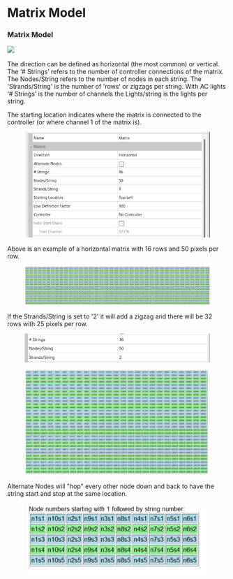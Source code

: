 # Matrix Model

### **Matrix Model**

![](../../../.gitbook/assets/base648038b4f1a6b4b22f.png)

The direction can be defined as horizontal (the most common) or vertical. The ‘# Strings’ refers to the number of controller connections of the matrix. The Nodes/String refers to the number of nodes in each string. The 'Strands/String' is the number of 'rows' or zigzags per string. With AC lights ‘# Strings’ is the number of channels the Lights/string is the lights per string.

The starting location indicates where the matrix is connected to the controller (or where channel 1 of the matrix is).

<figure><img src="../../../.gitbook/assets/image (1) (1).png" alt=""><figcaption></figcaption></figure>

Above is an example of a horizontal matrix with 16 rows and 50 pixels per row. &#x20;

<figure><img src="../../../.gitbook/assets/image (2) (1).png" alt=""><figcaption></figcaption></figure>

If the Strands/String is set to '2' it will add a zigzag and there will be 32 rows with 25 pixels per row.

<figure><img src="../../../.gitbook/assets/image (4) (1).png" alt=""><figcaption></figcaption></figure>

<figure><img src="../../../.gitbook/assets/image (3) (1) (1).png" alt=""><figcaption></figcaption></figure>

Alternate Nodes will "hop" every other node down and back to have the string start and stop at the same location.

<figure><img src="../../../.gitbook/assets/image (5) (1).png" alt=""><figcaption></figcaption></figure>
